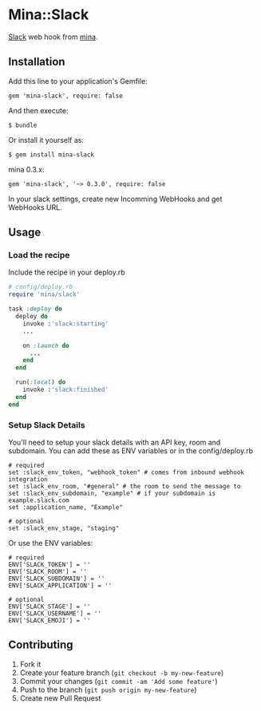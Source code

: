 # Mina::Slack

[Slack](https://slack.com) web hook from [mina](https://github.com/nadarei/mina).

## Installation

Add this line to your application's Gemfile:

    gem 'mina-slack', require: false

And then execute:

    $ bundle

Or install it yourself as:

    $ gem install mina-slack

mina 0.3.x:

    gem 'mina-slack', '~> 0.3.0', require: false

In your slack settings, create new Incomming WebHooks and get WebHooks URL.

## Usage

### Load the recipe
Include the recipe in your deploy.rb

```ruby
# config/deploy.rb
require 'mina/slack'

task :deploy do
  deploy do
    invoke :'slack:starting'
    ...

    on :launch do
      ...
    end
  end

  run(:local) do
    invoke :'slack:finished'
  end
end
```


### Setup Slack Details
You'll need to setup your slack details with an API key, room and subdomain. You can add these as ENV variables or in the config/deploy.rb

    # required
    set :slack_env_token, "webhook_token" # comes from inbound webhook integration
    set :slack_env_room, "#general" # the room to send the message to
    set :slack_env_subdomain, "example" # if your subdomain is example.slack.com
    set :application_name, "Example"
    
    # optional
    set :slack_env_stage, "staging"

Or use the ENV variables:

    # required
    ENV['SLACK_TOKEN'] = ''
    ENV['SLACK_ROOM'] = ''
    ENV['SLACK_SUBDOMAIN'] = ''
    ENV['SLACK_APPLICATION'] = ''

    # optional
    ENV['SLACK_STAGE'] = ''
    ENV['SLACK_USERNAME'] = ''
    ENV['SLACK_EMOJI'] = ''

## Contributing

1. Fork it
2. Create your feature branch (`git checkout -b my-new-feature`)
3. Commit your changes (`git commit -am 'Add some feature'`)
4. Push to the branch (`git push origin my-new-feature`)
5. Create new Pull Request
